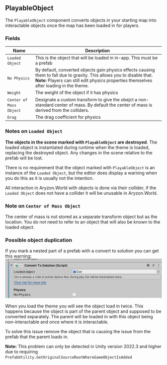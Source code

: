 ## PlayableObject

The `PlayableObject` component converts objects in your starting map into interactable objects once the map has been loaded in for players.

### Fields

| Name | Description                                                                                                                                                                                                         |
| --- |---------------------------------------------------------------------------------------------------------------------------------------------------------------------------------------------------------------------|
| `Loaded Object` | This is the object that will be loaded in in-app. This must be a prefab                                                                                                                                             |
| `No Physics` | By default, converted objects gain physics effects causing them to fall due to gravity. This allows you to disable that. **Note:** Players can still edit physics properties themselves after loading in the theme. |
| `Weight` | The weight of the object if it has physics                                                                                                                                                                          |
| `Center of Mass Object` | Designate a custom transform to give the obejct a non-standard center of mass. By default the center of mass is derived from the colliders.                                                                         |
| `Drag` | The drag coefficient for physics                                                                                                                                                                                    |

### Notes on `Loaded Object`

**The objects in the scene marked with `PlayableObject` are destroyed**.
The loaded object is instantiated during runtime when the theme is loaded, replacing the destroyed object.
Any changes in the scene relative to the prefab will be lost. 

There is no requirement that the object marked with `PlayableObject` is an instance of the `Loaded Object`,
but the editor does display a warning when you do this as it is usually not the intention.

All interaction in Aryzon.World with objects is done via their collider, if the `Loaded Object` does not have a collider it will be unusable in Aryzon.World.

### Note on `Center of Mass Object`

The center of mass is not stored as a separate transform object but as the location.
You do not need to refer to an object that will also be known to the loaded object.

### Possible object duplication

If you mark a nested part of a prefab with a convert to solution you can get this warning:  
![duplication_warning.png](..%2FImages%2Fduplication_warning.png)

When you load the theme you will see the object load in twice.
This happens because the object is part of the parent object and supposed to be converted separately.
The parent will be loaded in with this object being non-interactable and once where it is interactable.

To solve this issue remove the object that is causing the issue from the prefab that the parent loads in.

**Note:** This problem can only be detected in Unity version 2022.3 and higher due to requiring `PrefabUtility.GetOriginalSourceRootWhereGameObjectIsAdded` 